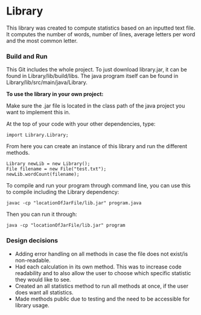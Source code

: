 # Library
This library was created to compute statistics based on an inputted text file. It computes the number of words, number of lines, average letters per word and the most common letter.

### Build and Run
This Git includes the whole project. To just download library.jar, it can be found in Library/lib/build/libs. The java program itself can be found in Library/lib/src/main/java/Library.

<b> To use the library in your own project: </b>

Make sure the .jar file is located in the class path of the java project you want to implement this in.

At the top of your code with your other dependencies, type:
```
import Library.Library;
```

From here you can create an instance of this library and run the different methods. 
```
Library newLib = new Library();
File filename = new File("test.txt");
newLib.wordCount(filename);
```

To compile and run your program through command line, you can use this to compile including the Library dependency: 
```
javac -cp "locationOfJarFile/lib.jar" program.java 
```
Then you can run it through: 
```
java -cp "locationOfJarFile/lib.jar" program
```
### Design decisions
- Adding error handling on all methods in case the file does not exist/is non-readable.
- Had each calculation in its own method. This was to increase code readability and to also allow the user to choose which specific statistic they would like to see. 
- Created an all statistics method to run all methods at once, if the user does want all statistics.
- Made methods public due to testing and the need to be accessible for library usage. 





